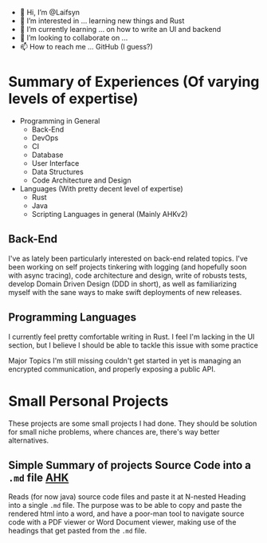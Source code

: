 - 👋 Hi, I’m @Laifsyn
- 👀 I’m interested in ... learning new things and Rust
- 🌱 I’m currently learning ... on how to write an UI and backend
- 💞️ I’m looking to collaborate on ... 
- 📫 How to reach me ... GitHub (I guess?)


# Summary of Experiences (Of varying levels of expertise)
  * Programming in General
    * Back-End
    * DevOps
    * CI
    * Database
    * User Interface
    * Data Structures
    * Code Architecture and Design
  * Languages (With pretty decent level of expertise)
    * Rust
    * Java
    * Scripting Languages in general (Mainly AHKv2)

## Back-End

I've as lately been particularly interested on back-end related topics. I've been working on self projects tinkering with logging 
(and hopefully soon with async tracing), code architecture and design, write of robusts tests, develop Domain Driven Design (DDD in short), 
as well as familiarizing myself with the sane ways to make swift deployments of new releases.

## Programming Languages

I currently feel pretty comfortable writing in Rust. I feel I'm lacking in the UI section, but I believe I should be able to tackle this issue with
some practice

Major Topics I'm still missing couldn't get started in yet is managing an encrypted communication, and properly exposing a public API.

# Small Personal Projects

These projects are some small projects I had done. They should be solution for small niche problems, where 
chances are, there's way better alternatives.

## Simple Summary of projects Source Code into a `.md` file [AHK][1]
Reads (for now java) source code files and paste it at N-nested Heading into a single `.md` file. 
The purpose was to be able to copy and paste the rendered html into a word, and have a poor-man tool to navigate
source code with a PDF viewer or Word Document viewer, making use of the headings that get pasted from the `.md` file.



[1]: /projects/autohotkey/sum_up_source_codes
<!---
Laifsyn/Laifsyn is a ✨ special ✨ repository because its `README.md` (this file) appears on your GitHub profile.
You can click the Preview link to take a look at your changes.
--->
